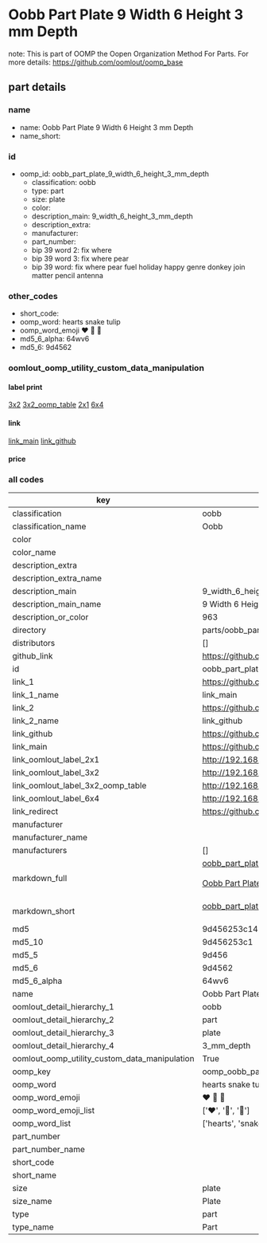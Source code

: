 # Oobb Part Plate 9 Width 6 Height 3 mm Depth  

note: This is part of OOMP the Oopen Organization Method For Parts. For more details: https://github.com/oomlout/oomp_base

##  part details
  







### name
* name: Oobb Part Plate 9 Width 6 Height 3 mm Depth
* name_short: 
### id
* oomp_id: oobb_part_plate_9_width_6_height_3_mm_depth
  * classification: oobb
  * type: part
  * size: plate
  * color: 
  * description_main: 9_width_6_height_3_mm_depth
  * description_extra: 
  * manufacturer: 
  * part_number: 
  * bip 39 word 2: fix where
  * bip 39 word 3: fix where pear
  * bip 39 word: fix where pear fuel holiday happy genre donkey join matter pencil antenna

### other_codes
* short_code: 
* oomp_word: hearts snake tulip
* oomp_word_emoji :hearts: :snake: :tulip:
* md5_6_alpha: 64wv6
* md5_6: 9d4562






### oomlout_oomp_utility_custom_data_manipulation
#### label print
[3x2](http://192.168.1.245:1112/?label=oomp%2064wv6)
[3x2_oomp_table](http://192.168.1.108:1112/?label=oomp%2064wv6)
[2x1](http://192.168.1.242:1112/?label=oomp%2064wv6)
[6x4](http://192.168.1.55:1112/?label=oomp%2064wv6)    

#### link

[link_main](https://github.com/oomlout/oomlout_oomp_version_1_messy/tree/main/parts/oobb_part_plate_9_width_6_height_3_mm_depth) [link_github](https://github.com/oomlout/oomlout_oomp_version_1_messy/tree/main/parts/oobb_part_plate_9_width_6_height_3_mm_depth)                             

#### price







### all codes 
| key | value |  
| --- | --- |  
| classification | oobb |  
| classification_name | Oobb |  
| color |  |  
| color_name |  |  
| description_extra |  |  
| description_extra_name |  |  
| description_main | 9_width_6_height_3_mm_depth |  
| description_main_name | 9 Width 6 Height 3 mm Depth |  
| description_or_color | 963 |  
| directory | parts/oobb_part_plate_9_width_6_height_3_mm_depth |  
| distributors | [] |  
| github_link | https://github.com/oomlout/oomlout_oomp_part_src/tree/main/parts/oobb_part_plate_9_width_6_height_3_mm_depth |  
| id | oobb_part_plate_9_width_6_height_3_mm_depth |  
| link_1 | https://github.com/oomlout/oomlout_oomp_version_1_messy/tree/main/parts/oobb_part_plate_9_width_6_height_3_mm_depth |  
| link_1_name | link_main |  
| link_2 | https://github.com/oomlout/oomlout_oomp_version_1_messy/tree/main/parts/oobb_part_plate_9_width_6_height_3_mm_depth |  
| link_2_name | link_github |  
| link_github | https://github.com/oomlout/oomlout_oomp_version_1_messy/tree/main/parts/oobb_part_plate_9_width_6_height_3_mm_depth |  
| link_main | https://github.com/oomlout/oomlout_oomp_version_1_messy/tree/main/parts/oobb_part_plate_9_width_6_height_3_mm_depth |  
| link_oomlout_label_2x1 | http://192.168.1.242:1112/?label=oomp%2064wv6 |  
| link_oomlout_label_3x2 | http://192.168.1.245:1112/?label=oomp%2064wv6 |  
| link_oomlout_label_3x2_oomp_table | http://192.168.1.108:1112/?label=oomp%2064wv6 |  
| link_oomlout_label_6x4 | http://192.168.1.55:1112/?label=oomp%2064wv6 |  
| link_redirect | https://github.com/oomlout/oomlout_oomp_version_1_messy/tree/main/parts/oobb_part_plate_9_width_6_height_3_mm_depth |  
| manufacturer |  |  
| manufacturer_name |  |  
| manufacturers | [] |  
| markdown_full | [oobb_part_plate_9_width_6_height_3_mm_depth](none)<br>[](none)<br>[Oobb Part Plate 9 Width 6 Height 3 Mm Depth](none)<br><br> |  
| markdown_short | [oobb_part_plate_9_width_6_height_3_mm_depth](none)<br><br> |  
| md5 | 9d456253c1412c21a3b665df443e92c0 |  
| md5_10 | 9d456253c1 |  
| md5_5 | 9d456 |  
| md5_6 | 9d4562 |  
| md5_6_alpha | 64wv6 |  
| name | Oobb Part Plate 9 Width 6 Height 3 mm Depth |  
| oomlout_detail_hierarchy_1 | oobb |  
| oomlout_detail_hierarchy_2 | part |  
| oomlout_detail_hierarchy_3 | plate |  
| oomlout_detail_hierarchy_4 | 3_mm_depth |  
| oomlout_oomp_utility_custom_data_manipulation | True |  
| oomp_key | oomp_oobb_part_plate_9_width_6_height_3_mm_depth |  
| oomp_word | hearts snake tulip |  
| oomp_word_emoji | :hearts: :snake: :tulip: |  
| oomp_word_emoji_list | [':hearts:', ':snake:', ':tulip:'] |  
| oomp_word_list | ['hearts', 'snake', 'tulip'] |  
| part_number |  |  
| part_number_name |  |  
| short_code |  |  
| short_name |  |  
| size | plate |  
| size_name | Plate |  
| type | part |  
| type_name | Part |  
